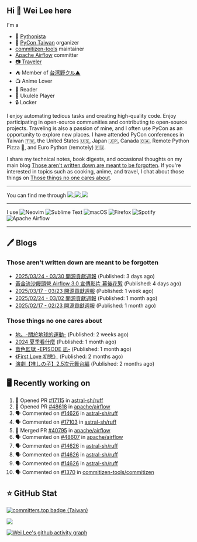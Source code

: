 ## Hi 👋 Wei Lee here

I'm a

* 🐍 [Pythonista](https://pycon-note.wei-lee.me/)
* 🐍 [PyCon Taiwan](https://tw.pycon.org/) organizer
* [commitizen-tools](https://github.com/commitizen-tools) maintainer
* [Apache Airflow](https://github.com/apache/airflow/) committer
* [📷 Traveler](https://travlog.wei-lee.me/)
* ⛺ Member of [台湾野クル▲](https://twitter.com/Taiwannokuru)
* 📺 Anime Lover
* 📖 Reader
* 🎵 Ukulele Player
* 🔒 Locker

I enjoy automating tedious tasks and creating high-quality code. Enjoy participating in open-source communities and contributing to open-source projects. Traveling is also a passion of mine, and I often use PyCon as an opportunity to explore new places. I have attended PyCon conferences in Taiwan 🇹🇼, the United States 🇺🇸, Japan 🇯🇵, Canada 🇨🇦, Remote Python Pizza 🍕, and Euro Python (remotely) 🇪🇺.

I share my technical notes, book digests, and occasional thoughts on my main blog [Those aren't written down are meant to be forgotten](https://blog.wei-lee.me/). If you're interested in topics such as cooking, anime, and travel, I chat about those things on [Those things no one cares about](https://travlog.wei-lee.me/).


---

<p align="left">
You can find me through
  <a href="https://in.linkedin.com/in/clleew" target="blank">
    <img src="https://img.shields.io/badge/LinkedIn-0077B5?style=for-the-badge&logo=linkedin&logoColor=white" />
  </a>
  <a href="https://twitter.com/clleew" target="blank">
    <img src="https://img.shields.io/badge/Twitter-1DA1F2?style=for-the-badge&logo=twitter&logoColor=white" />
  </a>
  <a href="https://github.com/Lee-W/" target="blank">
    <img src="https://img.shields.io/badge/GitHub-100000?style=for-the-badge&logo=github&logoColor=white" />
  </a>
</p>

---

I use ![Neovim](https://img.shields.io/badge/NeoVim-%2357A143.svg?&style=for-the-badge&logo=neovim&logoColor=white) ![Sublime Text](https://img.shields.io/badge/sublime_text-%23575757.svg?style=for-the-badge&logo=sublime-text&logoColor=important) ![macOS](https://img.shields.io/badge/mac%20os-000000?style=for-the-badge&logo=macos&logoColor=F0F0F0) ![Firefox](https://img.shields.io/badge/Firefox-FF7139?style=for-the-badge&logo=Firefox-Browser&logoColor=white) ![Spotify](https://img.shields.io/badge/Spotify-1ED760?style=for-the-badge&logo=spotify&logoColor=white) ![Apache Airflow](https://img.shields.io/badge/Apache%20Airflow-017CEE?style=for-the-badge&logo=Apache%20Airflow&logoColor=white)

---


## 🖊️ Blogs

### Those aren't written down are meant to be forgotten

* [2025/03/24 - 03/30 開源貢獻週報](https://blog.wei-lee.me/posts/tech/2025/03/2025-03-24-03-30-open-source-report) (Published: 3 days ago)
* [黃金流沙饅頭營 Airflow 3.0 宣傳影片 幕後花絮](https://blog.wei-lee.me/posts/tech/2025/03/opensource4you-airflow-3-0-event-promotion) (Published: 4 days ago)
* [2025/03/17 - 03/23 開源貢獻週報](https://blog.wei-lee.me/posts/tech/2025/03/2025-03-07-03-23-open-source-report) (Published: 1 week ago)
* [2025/02/24 - 03/02 開源貢獻週報](https://blog.wei-lee.me/posts/tech/2025/03/2025-02-24-03-02-open-source-report) (Published: 1 month ago)
* [2025/02/17 - 02/23 開源貢獻週報](https://blog.wei-lee.me/posts/tech/2025/02/2025-02-17-02-23-open-source-report) (Published: 1 month ago)

### Those things no one cares about
 
 * [地。-關於地球的運動-](https://travlog.wei-lee.me/posts/review/2025/03/chi-on-the-movements-of-the-earth) (Published: 2 weeks ago)
 * [2024 夏季看什麼](https://travlog.wei-lee.me/posts/review/2025/02/what-i-watched-in-2024-summer) (Published: 1 month ago)
 * [藍色監獄 -EPISODE 凪-](https://travlog.wei-lee.me/posts/review/2025/02/blue-lock-episode-nagi) (Published: 1 month ago)
 * [《First Love 初戀》](https://travlog.wei-lee.me/posts/review/2025/02/first-love) (Published: 2 months ago)
 * [演劇【推しの子】2.5次元舞台編](https://travlog.wei-lee.me/posts/travel/2025/01/oshinoko-2-5-stage) (Published: 2 months ago)

## 🖥️ Recently working on

1. 💪 Opened PR [#17115](https://github.com/astral-sh/ruff/pull/17115) in [astral-sh/ruff](https://github.com/astral-sh/ruff)
2. 💪 Opened PR [#48618](https://github.com/apache/airflow/pull/48618) in [apache/airflow](https://github.com/apache/airflow)
3. 🗣 Commented on [#14626](https://github.com/astral-sh/ruff/issues/14626#issuecomment-2768813698) in [astral-sh/ruff](https://github.com/astral-sh/ruff)
4. 🗣 Commented on [#17103](https://github.com/astral-sh/ruff/issues/17103#issuecomment-2768551456) in [astral-sh/ruff](https://github.com/astral-sh/ruff)
5. 🎉 Merged PR [#40795](https://github.com/apache/airflow/pull/40795) in [apache/airflow](https://github.com/apache/airflow)
6. 🗣 Commented on [#48607](https://github.com/apache/airflow/pull/48607#issuecomment-2768307158) in [apache/airflow](https://github.com/apache/airflow)
7. 🗣 Commented on [#14626](https://github.com/astral-sh/ruff/issues/14626#issuecomment-2767870704) in [astral-sh/ruff](https://github.com/astral-sh/ruff)
8. 🗣 Commented on [#14626](https://github.com/astral-sh/ruff/issues/14626#issuecomment-2767866583) in [astral-sh/ruff](https://github.com/astral-sh/ruff)
9. 🗣 Commented on [#14626](https://github.com/astral-sh/ruff/issues/14626#issuecomment-2766548545) in [astral-sh/ruff](https://github.com/astral-sh/ruff)
10. 🗣 Commented on [#1370](https://github.com/commitizen-tools/commitizen/issues/1370#issuecomment-2766465349) in [commitizen-tools/commitizen](https://github.com/commitizen-tools/commitizen)


## ⭐ GitHub Stat

[![committers.top badge (Taiwan)](https://user-badge.committers.top/taiwan_public/Lee-W.svg)](https://user-badge.committers.top/taiwan_public/Lee-W)

[![](https://github-readme-stats.vercel.app/api?username=Lee-W&show_icons=true&hide_title=true&cache_seconds=86400)](https://github.com/anuraghazra/github-readme-stats)

[![Wei Lee's github activity graph](https://github-readme-activity-graph.vercel.app/graph?username=Lee-W&theme=dracula)](https://github.com/ashutosh00710/github-readme-activity-graph)
